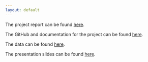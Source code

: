 ```yaml
---
layout: default
---
```


The project report can be found [here][DocLink].

The GitHub and documentation for the project can be found [here][GitHubLink].

The data can be found [here][DataLink].

The presentation slides can be found [here][SlidesLink].

[//]: # (These are reference links used in the body of this note and get stripped out when the markdown processor does its job. There is no need to format nicely because it shouldn't be seen. Thanks SO - http://stackoverflow.com/questions/4823468/store-comments-in-markdown-syntax)

   [DocLink]: <https://docs.google.com/document/d/18EJBgxW4DyBixsUtu-k_Z5QVkMPGzP9QLF6vrHZCwx8/edit?usp=sharing>
   [DataLink]: <https://drive.google.com/open?id=13PZlo9e6vIQKrinCk0Tvx3Ue88nbVBSW>
   [GitHubLink]: <https://github.com/hisroar/HomeAssistantSonar>
   [SlidesLink]: <https://docs.google.com/presentation/d/1NhrBwz59hc9mox8_I1hQ0CBq-9pkc6dDw1OgZNCpyxo/edit?usp=sharing>